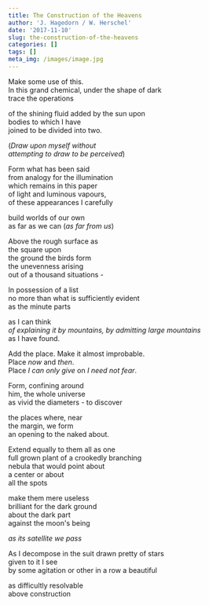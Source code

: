 ```yaml
---
title: The Construction of the Heavens
author: 'J. Hagedorn / W. Herschel'
date: '2017-11-10'
slug: the-construction-of-the-heavens
categories: []
tags: []
meta_img: /images/image.jpg
---
```


Make some use of this.  
In this grand chemical, under the shape of dark  
trace the operations  

of the shining fluid added by the sun upon  
bodies  to which I have  
joined to be divided into two.  

(*Draw upon myself without*  
*attempting to draw to be perceived*)  

Form what has been said  
from analogy for the illumination  
which remains in this paper  
of light and luminous vapours,  
of these appearances I carefully  

  build worlds of our own  
  as far as we can (*as far from us*)  

Above the rough surface as  
the square upon  
the ground the birds form  
the unevenness arising  
     out of a thousand situations - 

In possession of a list  
no more than what is sufficiently evident  
as the minute parts  

as I can think  
      *of explaining it by mountains, by admitting large mountains*  
as I have found.  

Add the place.  Make it almost improbable.  
Place *now* and *then*.  
Place *I can only give* on *I need not fear*.  

Form, confining around  
him, the whole universe  
as vivid the diameters - to discover  

the places where, near  
the margin, we form  
an opening to the naked about.  

Extend equally to them all as one  
full grown plant of a crookedly branching  
nebula that would point about  
a center or about  
                  all the spots  

make them mere useless  
brilliant for the dark ground  
about the dark part  
against the moon's being  

*as its satellite we pass*

As I decompose in the suit drawn pretty of stars  
given to it I see  
by some agitation or other in a row a beautiful  
                      
as difficultly resolvable  
                                above construction  


